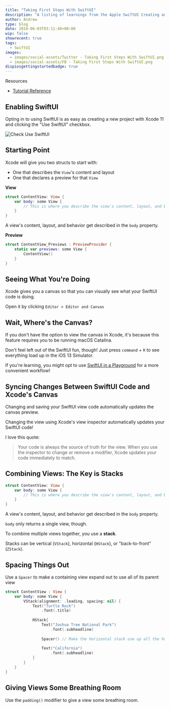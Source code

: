 ```yaml
---
title: "Taking First Steps With SwiftUI"
description: "A listing of learnings from the Apple SwiftUI Creating and Combining Views tutorial"
author: Andrew
type: blog
date: 2019-06-03T03:11:48+00:00
wip: false
showrecent: true
tags:
  - SwiftUI
images:
  - images/social-assets/Twitter - Taking First Steps With SwiftUI.png
  - images/social-assets/FB - Taking First Steps With SwiftUI.png
dispiosgettingstartedbadge: true
---
```


<a name="resources" class="jump-target"></a>
<div class="resources">
<div class="resources-header">
Resources
</div>
<ul class="resources-content">
<li>
<i class="fas fa-book"></i> <a href="https://developer.apple.com/tutorials/swiftui/creating-and-combining-views" rel="nofollow">Tutorial Reference</a>
</li>
</ul>
</div>

## Enabling SwiftUI
Opting in to using SwiftUI is as easy as creating a new project with Xcode 11 and clicking the "Use SwiftUI" checkbox.

![Check Use SwiftUI](enable-swiftui.png)

## Starting Point
Xcode will give you two structs to start with:

* One that describes the `View`'s content and layout
* One that declares a preview for that `View`

**View**

```swift
struct ContentView: View {
    var body: some View {
        // This is where you describe the view's content, layout, and behavior
    }
}
```

A view's content, layout, and behavior get described in the `body` property.

**Preview**

```swift
struct ContentView_Previews : PreviewProvider {
    static var previews: some View {
        ContentView()
    }
}
```

## Seeing What You're Doing
Xcode gives you a canvas so that you can visually see what your SwiftUI code is doing.

Open it by clicking `Editor > Editor and Canvas`

## Wait, Where's the Canvas?
If you don't have the option to view the canvas in Xcode, it's because this feature requires you to be running macOS Catalina.

Don't feel left out of the SwiftUI fun, though!  Just press `command` + `R` to see everything load up in the iOS 13 Simulator.

If you're learning, you might opt to use [SwiftUI in a Playground](/blog/ios-development/ui-work/using-swiftui-in-playground/) for a more convenient workflow!

## Syncing Changes Between SwiftUI Code and Xcode's Canvas
Changing and saving your SwiftUI view code automatically updates the canvas preview.

Changing the view using Xcode's view inspector automatically updates your SwiftUI code!

I love this quote:

> Your code is always the source of truth for the view. When you use the inspector to change or remove a modifier, Xcode updates your code immediately to match.

## Combining Views:  The Key is Stacks
```swift
struct ContentView: View {
    var body: some View {
        // This is where you describe the view's content, layout, and behavior
    }
}
```

A view's content, layout, and behavior get described in the `body` property.

`body` only returns a single view, though.

To combine multiple views together, you use a **stack**.

Stacks can be vertical (`VStack`), horizontal (`HStack`), or "back-to-front" (`ZStack`).

## Spacing Things Out

Use a `Spacer` to make a containing view expand out to use all of its parent view

```swift
struct ContentView : View {
    var body: some View {
        VStack(alignment: .leading, spacing: nil) {
            Text("Turtle Rock")
                .font(.title)
            
            HStack{
                Text("Joshua Tree National Park")
                    .font(.subheadline)
                
                Spacer() // Make the horizontal stack use up all the horizontal space of the parent VStack
                
                Text("California")
                    .font(.subheadline)
            }
        }
    }
}
```

## Giving Views Some Breathing Room
Use the `padding()` modifier to give a view some breathing room.